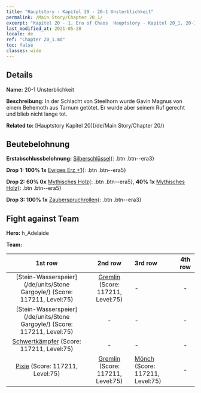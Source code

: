 ```yaml
---
title: "Hauptstory - Kapitel 20 - 20-1 Unsterblichkeit"
permalink: /Main Story/Chapter 20_1/
excerpt: "Kapitel 20 - 1. Era of Chaos  Hauptstory - Kapitel 20_1. 20-1 Unsterblichkeit"
last_modified_at: 2021-05-28
locale: de
ref: "Chapter 20_1.md"
toc: false
classes: wide
---
```


## Details

 **Name:** 20-1 Unsterblichkeit

 **Beschreibung:** In der Schlacht von Steelhorn wurde Gavin Magnus von einem Behemoth aus Tarnum getötet. Er wurde aber seinem Ruf gerecht und blieb nicht lange tot.

 **Related to:** [Hauptstory Kapitel 20](/de/Main Story/Chapter 20/)

## Beutebelohnung

 **Erstabschlussbelohnung:** [Silberschlüssel](/ItemsDE/con_693/){: .btn .btn--era3}

 **Drop 1:** **100% 1x** [Ewiges Erz +1](/ItemsDE/mat_68/){: .btn .btn--era5}

 **Drop 2:** **60% 0x** [Mythisches Holz](/ItemsDE/mat_62/){: .btn .btn--era5}, **40% 1x** [Mythisches Holz](/ItemsDE/mat_62/){: .btn .btn--era5}

 **Drop 3:** **100% 1x** [Zauberspruchrollen](/ItemsDE/con_694/){: .btn .btn--era3}


## Fight against Team
 **Hero:** h_Adelaide

 **Team:**


  | 1st row | 2nd row | 3rd row | 4th row |
  |:----:|:----:|:----|:----:|
  | [Stein-Wasserspeier](/de/units/Stone Gargoyle/) (Score: 117211, Level:75)  | [Gremlin](/de/units/Gremlin/) (Score: 117211, Level:75)  | - | - |
  | [Stein-Wasserspeier](/de/units/Stone Gargoyle/) (Score: 117211, Level:75)  | - | - | - |
  | [Schwertkämpfer](/de/units/Swordsman/) (Score: 117211, Level:75)  | - | - | - |
  | [Pixie](/de/units/Sprite/) (Score: 117211, Level:75)  | [Gremlin](/de/units/Gremlin/) (Score: 117211, Level:75)  | [Mönch](/de/units/Monk/) (Score: 117211, Level:75)  | - |



